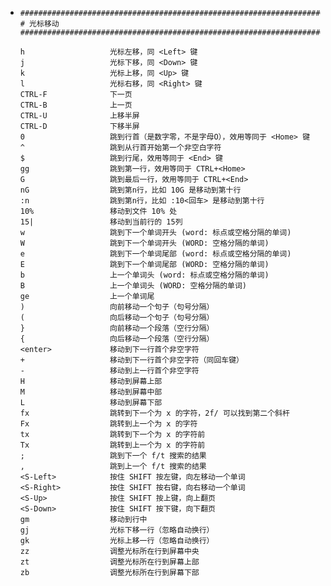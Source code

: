- ```text
  ##############################################################################
  # 光标移动
  ##############################################################################
  
  h                   光标左移，同 <Left> 键
  j                   光标下移，同 <Down> 键
  k                   光标上移，同 <Up> 键
  l                   光标右移，同 <Right> 键
  CTRL-F              下一页
  CTRL-B              上一页
  CTRL-U              上移半屏
  CTRL-D              下移半屏
  0                   跳到行首（是数字零，不是字母O），效用等同于 <Home> 键
  ^                   跳到从行首开始第一个非空白字符
  $                   跳到行尾，效用等同于 <End> 键
  gg                  跳到第一行，效用等同于 CTRL+<Home>
  G                   跳到最后一行，效用等同于 CTRL+<End>
  nG                  跳到第n行，比如 10G 是移动到第十行
  :n                  跳到第n行，比如 :10<回车> 是移动到第十行
  10%                 移动到文件 10% 处
  15|                 移动到当前行的 15列
  w                   跳到下一个单词开头 (word: 标点或空格分隔的单词)
  W                   跳到下一个单词开头 (WORD: 空格分隔的单词)
  e                   跳到下一个单词尾部 (word: 标点或空格分隔的单词)
  E                   跳到下一个单词尾部 (WORD: 空格分隔的单词)
  b                   上一个单词头 (word: 标点或空格分隔的单词)
  B                   上一个单词头 (WORD: 空格分隔的单词)
  ge                  上一个单词尾
  )                   向前移动一个句子（句号分隔）
  (                   向后移动一个句子（句号分隔）
  }                   向前移动一个段落（空行分隔）
  {                   向后移动一个段落（空行分隔）
  <enter>             移动到下一行首个非空字符
  +                   移动到下一行首个非空字符（同回车键）
  -                   移动到上一行首个非空字符
  H                   移动到屏幕上部
  M                   移动到屏幕中部
  L                   移动到屏幕下部
  fx                  跳转到下一个为 x 的字符，2f/ 可以找到第二个斜杆
  Fx                  跳转到上一个为 x 的字符
  tx                  跳转到下一个为 x 的字符前
  Tx                  跳转到上一个为 x 的字符前
  ;                   跳到下一个 f/t 搜索的结果
  ,                   跳到上一个 f/t 搜索的结果
  <S-Left>            按住 SHIFT 按左键，向左移动一个单词
  <S-Right>           按住 SHIFT 按右键，向右移动一个单词
  <S-Up>              按住 SHIFT 按上键，向上翻页
  <S-Down>            按住 SHIFT 按下键，向下翻页
  gm                  移动到行中
  gj                  光标下移一行（忽略自动换行）
  gk                  光标上移一行（忽略自动换行）
  zz                  调整光标所在行到屏幕中央
  zt                  调整光标所在行到屏幕上部
  zb                  调整光标所在行到屏幕下部
  ```